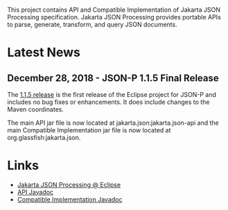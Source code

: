 <br/>

This project contains API and Compatible Implementation
of Jakarta JSON Processing specification. Jakarta JSON Processing
provides portable APIs to parse, generate, transform, and query
JSON documents.

# <a name="Latest_News"></a>Latest News

## December 28, 2018 - JSON-P 1.1.5 Final Release ##

The [1.1.5 release](https://github.com/eclipse-ee4j/jsonp/releases/tag/1.1.5-RELEASE)
is the first release of the Eclipse project for JSON-P and includes no bug fixes
or enhancements. It does include changes to the Maven coordinates.

The main API jar file is now located at jakarta.json:jakarta.json-api and
the main Compatible Implementation jar file is now located at org.glassfish:jakarta.json.

# <a name="Links"></a>Links #
- [Jakarta JSON Processing @ Eclipse](https://projects.eclipse.org/projects/ee4j.jsonp)
- [API Javadoc](docs/api/?overview-summary.html)
- [Compatible Implementation Javadoc](docs/impl/?overview-summary.html)
